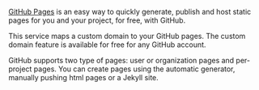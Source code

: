 [GitHub Pages](http://pages.github.com/) is an easy way to quickly generate, publish and host static pages for you and your project, for free, with GitHub.

This service maps a custom domain to your GitHub pages. The custom domain feature is available for free for any GitHub account.

GitHub supports two type of pages: user or organization pages and per-project pages. You can create pages using the automatic generator, manually pushing html pages or a Jekyll site.
